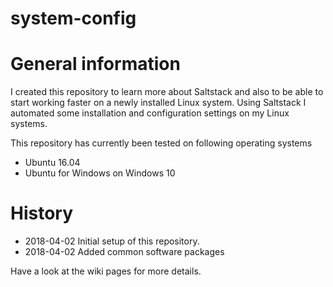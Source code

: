 # system-config

General information
========
I created this repository to learn more about Saltstack and also to be able to start working faster on a newly installed Linux system.
Using Saltstack I automated some installation and configuration settings on my Linux systems.

This repository has currently been tested on following operating systems
- Ubuntu 16.04
- Ubuntu for Windows on Windows 10

History
=======
* 2018-04-02 Initial setup of this repository.
* 2018-04-02 Added common software packages

Have a look at the wiki pages for more details.
